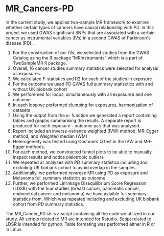 # MR_Cancers-PD
In the current study, we applied two-sample MR framework to examine whether certain types of cancers have causal relationship with PD.
In this project we used GWAS significant SNPs that are associated with a certain cancer as instrumental variables (IVs) in a second GWAS of Parkinson's disease (PD) .   

1. For the construction of our IVs, we selected studies from the GWAS Catalog using the R package “MRInstruments” which is a part of TwoSampleMR R package.
2. Overall, 16 cancer studies summary statistics were selected for analysis as exposures. 
3. We calculated F-statistics and R2 for each of the studies in exposure
4. For the outcome we used PD GWAS full summary statisctics with and without UK biobank cohort
5. We perforemed for loops, simultaneously with all exposured and one outcome
6. In each loop we performed clumping for exposures, harmonization of datasets
7.  Using the output from the  `mr`  function we generated   a report containing tables and graphs summarising the results. A separate report is produced for each exposure - outcome pair that was analysed.
8. Report included  an inverse-variance weighted (IVW) method, MR-Egger method, and Weighted median (WM)
9. Heterogeneity was tested using Cochran’s Q test in the IVW and MR-Egger methods.
10. For each method, we constructed funnel plots to be able to manually inspect results and notice pleiotropic outliers
11. We repeated all analyses with PD summary statistics including and excluding UK biobank cohort to avoid overlap in the samples.
12. Additionally, we performed reverese MR using PD as exposure and Melanoma full summary statistics as outcome.
13. Further, we performed Linlinkage Disequilibrium Score Regression (LDSR) with the four studies (breast cancer, pancreatic cancer, endometrial cancer and melanoma) we have avlaible full summary statistics from. Which was repeated including and excluding UK biobank cohort from PD summary statistics.

The MR_Cancer_PD.sh is a script containing all the code we utilized in our study. 
All scripts related to MR are intended for Rstudio. Sctipt related to LDSR is intended for python. Table formating was performed either in R or in Linux.
